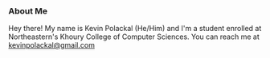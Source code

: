 ### About Me 

Hey there! My name is Kevin Polackal (He/Him) and I'm a student enrolled at Northeastern's Khoury College of Computer Sciences. You can reach me at kevinpolackal@gmail.com
<!--
**kevin-polackal/kevin-polackal** is a ✨ _special_ ✨ repository because its `README.md` (this file) appears on your GitHub profile.

Here are some ideas to get you started:

- 🔭 I’m currently working on ...
- 🌱 I’m currently learning ...
- 👯 I’m looking to collaborate on ...
- 🤔 I’m looking for help with ...
- 💬 Ask me about ...
- 📫 How to reach me: ...
- 😄 Pronouns: ...
- ⚡ Fun fact: ...
-->

